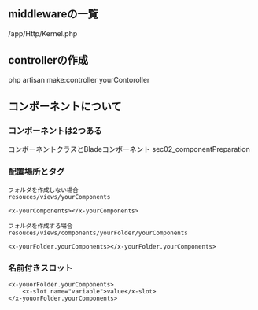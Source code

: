 ## middlewareの一覧
/app/Http/Kernel.php

## controllerの作成
php artisan make:controller yourContoroller

## コンポーネントについて
### コンポーネントは2つある
コンポーネントクラスとBladeコンポーネント
sec02_componentPreparation
### 配置場所とタグ
```
フォルダを作成しない場合
resouces/views/yourComponents

<x-yourComponents></x-yourComponents>
```
```
フォルダを作成する場合
resouces/views/components/yourFolder/yourComponents

<x-yourFolder.yourComponents></x-yourFolder.yourComponents>
```

### 名前付きスロット
```
<x-youorFolder.yourComponents>
    <x-slot name="variable">value</x-slot>
</x-youorFolder.yourComponents>
```